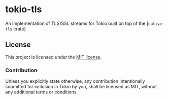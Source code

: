 # tokio-tls

An implementation of TLS/SSL streams for Tokio built on top of the [`native-tls`
crate]

## License

This project is licensed under the [MIT license](./LICENSE).

### Contribution

Unless you explicitly state otherwise, any contribution intentionally submitted
for inclusion in Tokio by you, shall be licensed as MIT, without any additional
terms or conditions.
